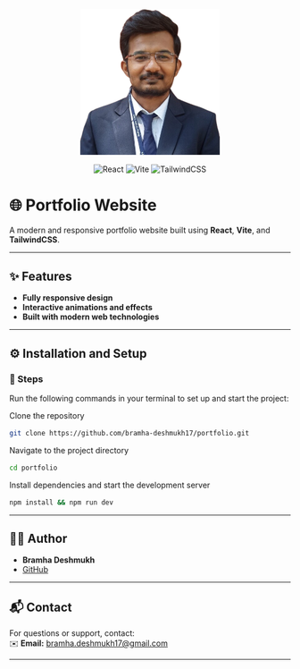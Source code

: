 <p align="center">
  <img src="public/me.png" alt="Portfolio Preview" width="250"/>
</p>

<p align="center">
  <img src="https://img.shields.io/badge/React-20232A?style=for-the-badge&logo=react&logoColor=61DAFB" alt="React" />
  <img src="https://img.shields.io/badge/Vite-646CFF?style=for-the-badge&logo=vite&logoColor=FFD62E" alt="Vite" />
  <img src="https://img.shields.io/badge/TailwindCSS-06B6D4?style=for-the-badge&logo=tailwindcss&logoColor=white" alt="TailwindCSS" />
</p>

# 🌐 Portfolio Website

A modern and responsive portfolio website built using **React**, **Vite**, and **TailwindCSS**.

---

## ✨ Features

-  **Fully responsive design**
-  **Interactive animations and effects**
-  **Built with modern web technologies**

---

## ⚙️ Installation and Setup

### 📝 Steps

Run the following commands in your terminal to set up and start the project:

Clone the repository
```bash
git clone https://github.com/bramha-deshmukh17/portfolio.git
```

Navigate to the project directory
```bash
cd portfolio
```

Install dependencies and start the development server
```bash
npm install && npm run dev
```

---

## 🧑‍💻 Author

- **Bramha Deshmukh**
- [GitHub](https://github.com/bramha-deshmukh17)

---

## 📬 Contact

For questions or support, contact:  
✉️ **Email:** bramha.deshmukh17@gmail.com

---
